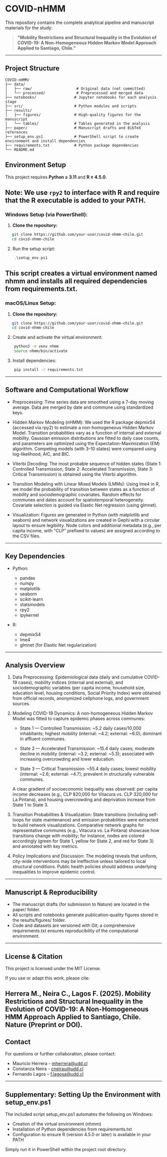 # COVID-nHMM

This repository contains the complete analytical pipeline and manuscript materials for the study:

> **"Mobility Restrictions and Structural Inequality in the Evolution of COVID-19: A Non-Homogeneous Hidden Markov Model Approach Applied to Santiago, Chile."**

---

## Project Structure

```
COVID-nHMM/
├── data/
│   ├── raw/                    # Original data (not committed)
│   └── processed/              # Preprocessed and merged data
├── notebooks/                 # Jupyter notebooks for each analysis stage
├── src/                       # Python modules and scripts
├── results/
│   ├── figures/               # High-quality figures for the manuscript
│   └── tables/                # Tables generated in the analysis
├── paper/                     # Manuscript drafts and BibTeX references
├── setup_env.ps1              # PowerShell script to create environment and install dependencies
├── requirements.txt           # Python package dependencies
└── README.md
```

## Environment Setup
This project requires **Python ≥ 3.11** and **R ≥ 4.5.0**.  

**Note:** We use `rpy2` to interface with R and require that the R executable is added to your PATH.
---

### Windows Setup (via PowerShell):

1. **Clone the repository:**

```bash
   git clone https://github.com/your-user/covid-nhmm-chile.git
   cd covid-nhmm-chile
```
2. Run the setup script:

```powershell
    .\setup_env.ps1
```
This script creates a virtual environment named nhmm and installs all required dependencies from requirements.txt.
---

### macOS/Linux Setup:
1. **Clone the repository:**
 ```bash
    git clone https://github.com/your-user/covid-nhmm-chile.git
    cd covid-nhmm-chile
```
2. Create and activate the virtual environment:

```bash
    python3 -m venv nhmm
    source nhmm/bin/activate
```
3. Install dependencies:

```bash
    pip install -r requirements.txt
```
---

## Software and Computational Workflow
- Preprocessing:
    Time series data are smoothed using a 7-day moving average. Data are merged by date and commune using standardized keys.

- Hidden Markov Modeling (nHMM):
    We used the R package depmixS4 (accessed via rpy2) to estimate a non-homogeneous Hidden Markov Model. Transition probabilities vary as a function of internal and external mobility. Gaussian emission distributions are fitted to daily case counts, and parameters are optimized using the Expectation-Maximization (EM) algorithm. Competing models (with 3–10 states) were compared using log-likelihood, AIC, and BIC.

- Viterbi Decoding:
    The most probable sequence of hidden states (State 1: Controlled Transmission, State 2: Accelerated Transmission, State 3: Critical Transmission) is obtained using the Viterbi algorithm.

- Transition Modeling with Linear Mixed Models (LMMs):
    Using lme4 in R, we model the probability of transition between states as a function of mobility and sociodemographic covariates. Random effects for communes and dates account for spatiotemporal heterogeneity. Covariate selection is guided via Elastic Net regression (using glmnet).

- Visualization:
    Figures are generated in Python (with matplotlib and seaborn) and network visualizations are created in Gephi with a circular layout to ensure legibility. Node colors and additional metadata (e.g., per capita income, with “CLP” prefixed to values) are assigned according to the CSV files.
---

## Key Dependencies
- Python:
    - pandas
    - numpy
    - matplotlib
    - seaborn
    - scikit-learn
    - statsmodels
    - rpy2
    - ipykernel

- R:
    - depmixS4
    - lme4
    - glmnet (for Elastic Net regularization)
---

## Analysis Overview
1. Data Preprocessing:
    Epidemiological data (daily and cumulative COVID-19 cases), mobility indices (internal and external), and sociodemographic variables (per capita income, household size, education level, housing conditions, Social Priority Index) were obtained from official records, anonymized cellphone logs, and government sources.

2. Modeling COVID-19 Dynamics:
    A non-homogeneous Hidden Markov Model was fitted to capture epidemic phases across communes:

    - State 1 — Controlled Transmission: ~5.2 daily cases/10,000 inhabitants; highest mobility (internal: ~4.2; external: ~6.0); dominant in affluent communes.

    - State 2 — Accelerated Transmission: ~15.4 daily cases; moderate decline in mobility (internal: ~3.2; external: ~5.3); associated with increasing overcrowding and lower education.

    - State 3 — Critical Transmission: ~55.4 daily cases; lowest mobility (internal: ~2.6; external: ~4.7); prevalent in structurally vulnerable communes.

    A clear gradient of socioeconomic inequality was observed: per capita income decreases (e.g., CLP 820,000 for Vitacura vs. CLP 320,000 for La Pintana), and housing overcrowding and deprivation increase from State 1 to State 3.

3. Transition Probabilities & Visualization:
    State transitions (including self-loops for state maintenance) and emission probabilities were extracted to build network visualizations. Comparative network graphs for representative communes (e.g., Vitacura vs. La Pintana) showcase how transitions change with mobility; for instance, nodes are colored accordingly (green for State 1, yellow for State 2, and red for State 3) and annotated with key metrics.

4. Policy Implications and Discussion:
    The modeling reveals that uniform, city-wide interventions may be ineffective unless tailored to local structural conditions. Public health policies should address underlying inequalities to improve epidemic control.
---

## Manuscript & Reproducibility
- The manuscript drafts (for submission to Nature) are located in the paper/ folder.
- All scripts and notebooks generate publication-quality figures stored in the results/figures/ folder.
- Code and datasets are versioned with Git; a comprehensive requirements.txt ensures reproducibility of the computational environment.
---

## License & Citation
This project is licensed under the MIT License.

If you use or adapt this work, please cite:

Herrera M., Neira C., Lagos F. (2025). Mobility Restrictions and Structural Inequality in the Evolution of COVID-19: A Non-Homogeneous HMM Approach Applied to Santiago, Chile. Nature (Preprint or DOI).
---

## Contact
For questions or further collaboration, please contact:

- Mauricio Herrera - mherrera@udd.cl
- Constanza Neira - cneirau@udd.cl
- Fernando Lagos – f.lagosa@udd.cl
---

## Supplementary: Setting Up the Environment with setup_env.ps1
The included script setup_env.ps1 automates the following on Windows:

- Creation of the virtual environment (nhmm)
- Installation of Python dependencies from requirements.txt
- Configuration to ensure R (version 4.5.0 or later) is available in your PATH

Simply run it in PowerShell within the project root directory.